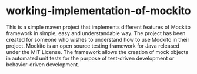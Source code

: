 # working-implementation-of-mockito
This is a simple maven project that implements different features of Mockito framework in simple, easy and understandable way. The project has been created for someone who wishes to understand how to use Mockito in their project. Mockito is an open source testing framework for Java released under the MIT License. The framework allows the creation of mock objects in automated unit tests for the purpose of test-driven development or behavior-driven development.
